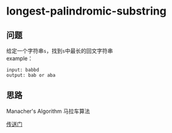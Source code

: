 # longest-palindromic-substring

## 问题
给定一个字符串`s`，找到`s`中最长的回文字符串  
example：  
```
input: babbd
output: bab or aba
```

## 思路
Manacher's Algorithm 马拉车算法

[传送门](https://leetcode-cn.com/problems/longest-palindromic-substring/description/)

